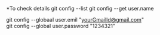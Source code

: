 *To check details
git config --list
git config --get user.name
 
git config --globaal user.emil "yourGmailId@gmail.com" 
<br>
git config --global user.password "1234321"
